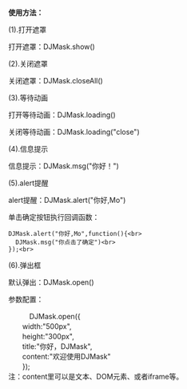 <b>使用方法：</b>

(1).打开遮罩<br>

打开遮罩：DJMask.show()<br>


(2).关闭遮罩<br>

关闭遮罩：DJMask.closeAll()<br>

(3).等待动画<br>

打开等待动画：DJMask.loading()<br>

关闭等待动画：DJMask.loading("close")<br>

(4).信息提示<br>

信息提示：DJMask.msg("你好！")<br>

(5).alert提醒<br>

alert提醒：DJMask.alert("你好,Mo")<br>

单击确定按钮执行回调函数：<br>

	DJMask.alert("你好,Mo",function(){<br>
	  DJMask.msg("你点击了确定")<br>
	});<br>

(6).弹出框<br>

默认弹出：DJMask.open()<br>

参数配置：<br>

　　　DJMask.open({<br>
		　　width:"500px",<br>
		　　height:"300px",<br>
		　　title:"你好，DJMask",<br>
		　　content:"欢迎使用DJMask"<br>
	　　});<br>
注：content里可以是文本、DOM元素、或者iframe等。<br>
